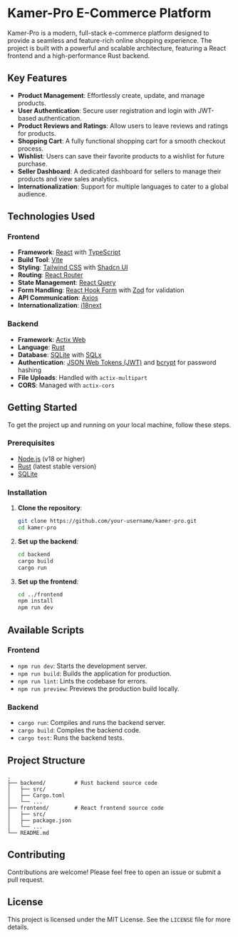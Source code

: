 # Kamer-Pro E-Commerce Platform

Kamer-Pro is a modern, full-stack e-commerce platform designed to provide a seamless and feature-rich online shopping experience. The project is built with a powerful and scalable architecture, featuring a React frontend and a high-performance Rust backend.

## Key Features

- **Product Management**: Effortlessly create, update, and manage products.
- **User Authentication**: Secure user registration and login with JWT-based authentication.
- **Product Reviews and Ratings**: Allow users to leave reviews and ratings for products.
- **Shopping Cart**: A fully functional shopping cart for a smooth checkout process.
- **Wishlist**: Users can save their favorite products to a wishlist for future purchase.
- **Seller Dashboard**: A dedicated dashboard for sellers to manage their products and view sales analytics.
- **Internationalization**: Support for multiple languages to cater to a global audience.

## Technologies Used

### Frontend

- **Framework**: [React](https://reactjs.org/) with [TypeScript](https://www.typescriptlang.org/)
- **Build Tool**: [Vite](https://vitejs.dev/)
- **Styling**: [Tailwind CSS](https://tailwindcss.com/) with [Shadcn UI](https://ui.shadcn.com/)
- **Routing**: [React Router](https://reactrouter.com/)
- **State Management**: [React Query](https://tanstack.com/query/v4)
- **Form Handling**: [React Hook Form](https://react-hook-form.com/) with [Zod](https://zod.dev/) for validation
- **API Communication**: [Axios](https://axios-http.com/)
- **Internationalization**: [i18next](https://www.i18next.com/)

### Backend

- **Framework**: [Actix Web](https://actix.rs/)
- **Language**: [Rust](https://www.rust-lang.org/)
- **Database**: [SQLite](https://www.sqlite.org/index.html) with [SQLx](https://github.com/launchbadge/sqlx)
- **Authentication**: [JSON Web Tokens (JWT)](https://jwt.io/) and [bcrypt](https://github.com/pyca/bcrypt/) for password hashing
- **File Uploads**: Handled with `actix-multipart`
- **CORS**: Managed with `actix-cors`

## Getting Started

To get the project up and running on your local machine, follow these steps.

### Prerequisites

- [Node.js](https://nodejs.org/en/) (v18 or higher)
- [Rust](https://www.rust-lang.org/tools/install) (latest stable version)
- [SQLite](https://www.sqlite.org/download.html)

### Installation

1.  **Clone the repository**:
    ```bash
    git clone https://github.com/your-username/kamer-pro.git
    cd kamer-pro
    ```

2.  **Set up the backend**:
    ```bash
    cd backend
    cargo build
    cargo run
    ```

3.  **Set up the frontend**:
    ```bash
    cd ../frontend
    npm install
    npm run dev
    ```

## Available Scripts

### Frontend

-   `npm run dev`: Starts the development server.
-   `npm run build`: Builds the application for production.
-   `npm run lint`: Lints the codebase for errors.
-   `npm run preview`: Previews the production build locally.

### Backend

-   `cargo run`: Compiles and runs the backend server.
-   `cargo build`: Compiles the backend code.
-   `cargo test`: Runs the backend tests.

## Project Structure

```
.
├── backend/         # Rust backend source code
│   ├── src/
│   ├── Cargo.toml
│   └── ...
├── frontend/        # React frontend source code
│   ├── src/
│   ├── package.json
│   └── ...
└── README.md
```

## Contributing

Contributions are welcome! Please feel free to open an issue or submit a pull request.

## License

This project is licensed under the MIT License. See the `LICENSE` file for more details.